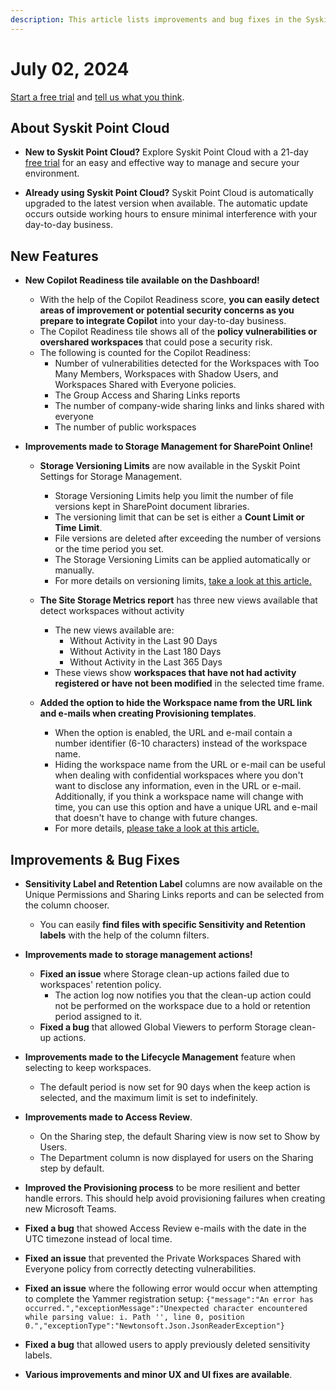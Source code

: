 ```yaml
---
description: This article lists improvements and bug fixes in the Syskit Point Cloud version 2024.4.52.1
---
```


# July 02, 2024

[Start a free trial](https://www.syskit.com/products/point/free-trial/) and [tell us what you think](https://www.syskit.com/company/contact-us/).


## About Syskit Point Cloud

* **New to Syskit Point Cloud?** Explore Syskit Point Cloud with a 21-day [free trial](https://www.syskit.com/products/point/free-trial/) for an easy and effective way to manage and secure your environment.

* **Already using Syskit Point Cloud?** Syskit Point Cloud is automatically upgraded to the latest version when available. The automatic update occurs outside working hours to ensure minimal interference with your day-to-day business.

## New Features

* **New Copilot Readiness tile available on the Dashboard!**
  * With the help of the Copilot Readiness score, **you can easily detect areas of improvement or potential security concerns as you prepare to integrate Copilot** into your day-to-day business.
  * The Copilot Readiness tile shows all of the **policy vulnerabilities or overshared workspaces** that could pose a security risk. 
  * The following is counted for the Copilot Readiness: 
    * Number of vulnerabilities detected for the Workspaces with Too Many Members, Workspaces with Shadow Users, and Workspaces Shared with Everyone policies.
    * The Group Access and Sharing Links reports
    * The number of company-wide sharing links and links shared with everyone
    * The number of public workspaces

* **Improvements made to Storage Management for SharePoint Online!**
  * **Storage Versioning Limits** are now available in the Syskit Point Settings for Storage Management. 
    * Storage Versioning Limits help you limit the number of file versions kept in SharePoint document libraries.
    * The versioning limit that can be set is either a **Count Limit or Time Limit**. 
    * File versions are deleted after exceeding the number of versions or the time period you set. 
    * The Storage Versioning Limits can be applied automatically or manually. 
    * For more details on versioning limits, [take a look at this article.](../../storage-management/versioning-limits.md)
  * **The Site Storage Metrics report** has three new views available that detect workspaces without activity
    * The new views available are: 
      * Without Activity in the Last 90 Days
      * Without Activity in the Last 180 Days
      * Without Activity in the Last 365 Days 
    * These views show **workspaces that have not had activity registered or have not been modified** in the selected time frame. 

  * **Added the option to hide the Workspace name from the URL link and e-mails when creating Provisioning templates**. 
    * When the option is enabled, the URL and e-mail contain a number identifier (6-10 characters) instead of the workspace name.
    * Hiding the workspace name from the URL or e-mail can be useful when dealing with confidential workspaces where you don't want to disclose any information, even in the URL or e-mail. Additionally, if you think a workspace name will change with time, you can use this option and have a unique URL and e-mail that doesn't have to change with future changes.
    * For more details, [please take a look at this article.](../../governance-and-automation/provisioning/hide-workspace-name.md)


## Improvements & Bug Fixes

* **Sensitivity Label and Retention Label** columns are now available on the Unique Permissions and Sharing Links reports and can be selected from the column chooser.
     * You can easily **find files with specific Sensitivity and Retention labels** with the help of the column filters.

* **Improvements made to storage management actions!**
  * **Fixed an issue** where Storage clean-up actions failed due to workspaces' retention policy. 
    * The action log now notifies you that the clean-up action could not be performed on the workspace due to a hold or retention period assigned to it. 
  * **Fixed a bug** that allowed Global Viewers to perform Storage clean-up actions. 

* **Improvements made to the Lifecycle Management** feature when selecting to keep workspaces.
  * The default period is now set for 90 days when the keep action is selected, and the maximum limit is set to indefinitely.

* **Improvements made to Access Review**.
  * On the Sharing step, the default Sharing view is now set to Show by Users.
  * The Department column is now displayed for users on the Sharing step by default. 

* **Improved the Provisioning process** to be more resilient and better handle errors. This should help avoid provisioning failures when creating new Microsoft Teams.

* **Fixed a bug** that showed Access Review e-mails with the date in the UTC timezone instead of local time.

* **Fixed an issue** that prevented the Private Workspaces Shared with Everyone policy from correctly detecting vulnerabilities.

* **Fixed an issue** where the following error would occur when attempting to complete the Yammer registration setup: 
`{"message":"An error has occurred.","exceptionMessage":"Unexpected character encountered while parsing value: i. Path '', line 0, position 0.","exceptionType":"Newtonsoft.Json.JsonReaderException"}`

* **Fixed a bug** that allowed users to apply previously deleted sensitivity labels.

* **Various improvements and minor UX and UI fixes are available**.